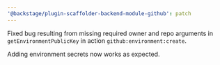 ```yaml
---
'@backstage/plugin-scaffolder-backend-module-github': patch
---
```


Fixed bug resulting from missing required owner and repo arguments in `getEnvironmentPublicKey` in action `github:environment:create`.

Adding environment secrets now works as expected.
